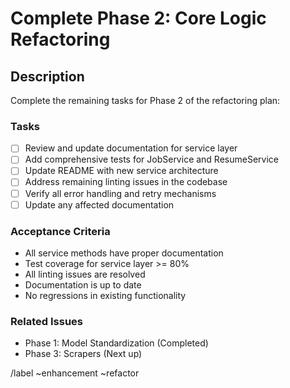 # Complete Phase 2: Core Logic Refactoring

## Description
Complete the remaining tasks for Phase 2 of the refactoring plan:

### Tasks
- [ ] Review and update documentation for service layer
- [ ] Add comprehensive tests for JobService and ResumeService
- [ ] Update README with new service architecture
- [ ] Address remaining linting issues in the codebase
- [ ] Verify all error handling and retry mechanisms
- [ ] Update any affected documentation

### Acceptance Criteria
- All service methods have proper documentation
- Test coverage for service layer >= 80%
- All linting issues are resolved
- Documentation is up to date
- No regressions in existing functionality

### Related Issues
- Phase 1: Model Standardization (Completed)
- Phase 3: Scrapers (Next up)

/label ~enhancement ~refactor
